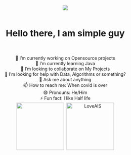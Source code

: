 <div align='center'>
<img src="https://media2.giphy.com/media/vGU8HPEygX9D2/giphy.gif"></img>
</div>
<br/>
<div align = 'center'>
   <h1><strong>Hello there, I am simple guy</strong></h1>
<br/>
<br/>
🔭 I’m currently working on Opensource projects<br/>
🌱 I’m currently learning Java<br/>
👯 I’m looking to collaborate on My Projects<br/>
🤔 I’m looking for help with Data, Algorithms or something?<br/>
💬 Ask me about anything<br/>
📫 How to reach me: When covid is over<br/>
😄 Pronouns: He/Him<br/>
⚡ Fun fact: I like Half life<br/>
   <img height="150px" src="https://github-readme-stats.vercel.app/api?username=FunniesWithHTML&show_icons=true&count_private=true&theme=buefy" />&nbsp;
  <img height="150px" src="https://github-readme-stats.vercel.app/api/top-langs/?username=FunniesWithHTML&layout=compact&count_private=true&theme=buefy" alt="LoveAIS" />



</div>
